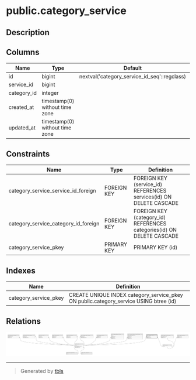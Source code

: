 # public.category_service

## Description

## Columns

| Name        | Type                           | Default                                      | Nullable | Parents                                   |
| ----------- | ------------------------------ | -------------------------------------------- | -------- | ----------------------------------------- |
| id          | bigint                         | nextval('category_service_id_seq'::regclass) | false    |                                           |
| service_id  | bigint                         |                                              | false    | [public.services](public.services.md)     |
| category_id | integer                        |                                              | false    | [public.categories](public.categories.md) |
| created_at  | timestamp(0) without time zone |                                              | true     |                                           |
| updated_at  | timestamp(0) without time zone |                                              | true     |                                           |

## Constraints

| Name                                 | Type        | Definition                                                            |
| ------------------------------------ | ----------- | --------------------------------------------------------------------- |
| category_service_service_id_foreign  | FOREIGN KEY | FOREIGN KEY (service_id) REFERENCES services(id) ON DELETE CASCADE    |
| category_service_category_id_foreign | FOREIGN KEY | FOREIGN KEY (category_id) REFERENCES categories(id) ON DELETE CASCADE |
| category_service_pkey                | PRIMARY KEY | PRIMARY KEY (id)                                                      |

## Indexes

| Name                  | Definition                                                                            |
| --------------------- | ------------------------------------------------------------------------------------- |
| category_service_pkey | CREATE UNIQUE INDEX category_service_pkey ON public.category_service USING btree (id) |

## Relations

![er](public.category_service.svg)

---

> Generated by [tbls](https://github.com/k1LoW/tbls)
